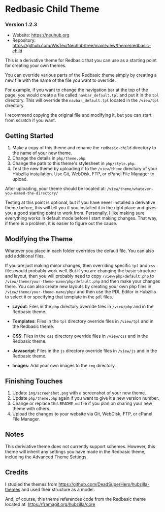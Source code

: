 # Redbasic Child Theme

### **Version 1.2.3**

- Website: https://neuhub.org
- Repository: https://github.com/WisTex/Neuhub/tree/main/view/theme/redbasic-child

This is a derivative theme for Redbasic that you can use as a starting point for creating your own themes.

You can override various parts of the Redbasic theme simply by creating a new file with the name of the file you want to override.

For example, if you want to change the navigation bar at the top of the page, you would create a file called `navbar_default.tpl` and put it in the `tpl` directory. This will override the `navbar_default.tpl` located in the `/view/tpl` directory. 

I recommend copying the original file and modifying it, but you can start from scratch if you want.

## Getting Started

1. Make a copy of this theme and rename the `redbasic-child` directory to the name of your new theme.
2. Change the details in `php/theme.php`.
3. Change the path to this theme's stylesheet in `php/style.php`.
4. Test the new theme by uploading it to the `/view/theme` directory of your Hubzilla installation. Use Git, WebDisk, FTP, or cPanel File Manager to upload.

After uploading, your theme should be located at: `/view/theme/whatever-you-named-the-directory/`

Testing at this point is optional, but if you have never installed a derivative theme before, this will tell you if you installed it in the right place and gives you a good starting point to work from. Personally, I like making sure everything works in default mode before I start making changes. That way, if there is a problem, it is easier to figure out the cause.

## Modifying the Theme

Whatever you place in each folder overrides the default file. You can also add additional files.

If you are just making minor changes, then overriding specific `tpl` and `css` files would probably work well. But if you are changing the basic structure and layout, then you will probably need to copy `/view/php/default.php` to `/view/theme/your-theme-name/php/default.php` and then make your changes there. You can also create new layouts by creating your own php files in `/view/theme/your-theme-name/php/` and then use the PDL Editor in Hubzilla to select it or specifying that template in the `pdl` files.

- **Layout**: Files in the `php` directory override files in `/view/php` and in the Redbasic theme.
- **Templates**: Files in the `tpl` directory override files in `/view/tpl` and in the Redbasic theme.

- **CSS**: Files in the `css` directory override files in `/view/css` and in the Redbasic theme.
- **Javascript**: Files in the `js` directory override files in `/view/js` and in the Redbasic theme.
- **Images**: Add your own images to the `img` directory.

## Finishing Touches

1. Update `img/screenshot.png` with a screenshot of your new theme.
2. Update `php/theme.php` again if you want to give it a new version number.
3. Change or replace this `README.md` file if you plan on sharing your new theme with others.
4. Upload the changes to your website via Git, WebDisk, FTP, or cPanel File Manager.

## Notes

This deriviative theme does not currently support schemes. However, this theme will inherit any settings you have made in the Redbasic theme, including the Advanced Theme Settings.

## Credits

I studied the themes from https://github.com/DeadSuperHero/hubzilla-themes and used their structure as a model. 

And, of course, this theme references code from the Redbasic theme located at: https://framagit.org/hubzilla/core

